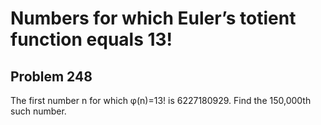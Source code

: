 #  Numbers for which Euler’s totient function equals 13!
## Problem 248


The first number n for which φ(n)=13! is 6227180929.
Find the 150,000th such number.



